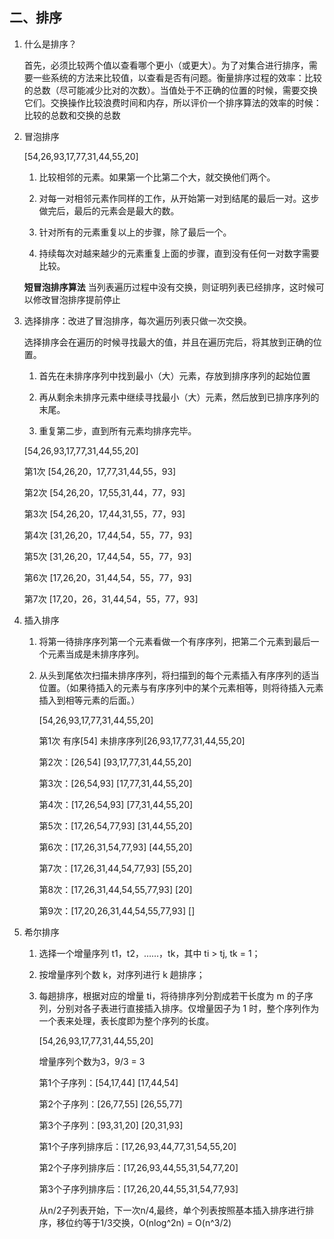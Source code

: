 ## 二、排序

1. 什么是排序？

   首先，必须比较两个值以查看哪个更小（或更大）。为了对集合进行排序，需要一些系统的方法来比较值，以查看是否有问题。衡量排序过程的效率：比较的总数（尽可能减少比对的次数）。当值处于不正确的位置的时候，需要交换它们。交换操作比较浪费时间和内存，所以评价一个排序算法的效率的时候：比较的总数和交换的总数

2. 冒泡排序

   [54,26,93,17,77,31,44,55,20]

   1. 比较相邻的元素。如果第一个比第二个大，就交换他们两个。

   2. 对每一对相邻元素作同样的工作，从开始第一对到结尾的最后一对。这步做完后，最后的元素会是最大的数。

   3. 针对所有的元素重复以上的步骤，除了最后一个。

   4. 持续每次对越来越少的元素重复上面的步骤，直到没有任何一对数字需要比较。

   **短冒泡排序算法**  当列表遍历过程中没有交换，则证明列表已经排序，这时候可以修改冒泡排序提前停止

3. 选择排序：改进了冒泡排序，每次遍历列表只做一次交换。

   选择排序会在遍历的时候寻找最大的值，并且在遍历完后，将其放到正确的位置。

   1. 首先在未排序序列中找到最小（大）元素，存放到排序序列的起始位置

   2. 再从剩余未排序元素中继续寻找最小（大）元素，然后放到已排序序列的末尾。

   3. 重复第二步，直到所有元素均排序完毕。

   [54,26,93,17,77,31,44,55,20]

   第1次  [54,26,20，17,77,31,44,55，93]

   第2次  [54,26,20，17,55,31,44，77，93]

   第3次  [54,26,20，17,44,31,55，77，93]

   第4次  [31,26,20，17,44,54，55，77，93]

   第5次  [31,26,20，17,44,54，55，77，93]

   第6次  [17,26,20，31,44,54，55，77，93]

   第7次 [17,20，26，31,44,54，55，77，93]

4. 插入排序

   1. 将第一待排序序列第一个元素看做一个有序序列，把第二个元素到最后一个元素当成是未排序序列。
   2. 从头到尾依次扫描未排序序列，将扫描到的每个元素插入有序序列的适当位置。（如果待插入的元素与有序序列中的某个元素相等，则将待插入元素插入到相等元素的后面。）

      [54,26,93,17,77,31,44,55,20]

      第1次   有序[54]      未排序序列[26,93,17,77,31,44,55,20]

      第2次：[26,54]     [93,17,77,31,44,55,20]

      第3次：[26,54,93]     [17,77,31,44,55,20]

      第4次：[17,26,54,93]     [77,31,44,55,20]

	  第5次：[17,26,54,77,93]     [31,44,55,20]

	  第6次：[17,26,31,54,77,93]     [44,55,20]

	  第7次：[17,26,31,44,54,77,93]     [55,20]

      第8次：[17,26,31,44,54,55,77,93]     [20]

	  第9次：[17,20,26,31,44,54,55,77,93]     []

5. 希尔排序

   1. 选择一个增量序列 t1，t2，……，tk，其中 ti > tj, tk = 1；

   2. 按增量序列个数 k，对序列进行 k 趟排序；

   3. 每趟排序，根据对应的增量 ti，将待排序列分割成若干长度为 m 的子序列，分别对各子表进行直接插入排序。仅增量因子为 1 时，整个序列作为一个表来处理，表长度即为整个序列的长度。

         [54,26,93,17,77,31,44,55,20]

        增量序列个数为3，9/3 = 3

	    第1个子序列：[54,17,44]        [17,44,54] 

        第2个子序列：[26,77,55]        [26,55,77]

        第3个子序列：[93,31,20]        [20,31,93]

        第1个子序列排序后：[17,26,93,44,77,31,54,55,20]

        第2个子序列排序后：[17,26,93,44,55,31,54,77,20]

        第3个子序列排序后：[17,26,20,44,55,31,54,77,93]

       从n/2子列表开始，下一次n/4,最终，单个列表按照基本插入排序进行排序，移位约等于1/3交换，O(nlog^2n) = O(n^3/2)